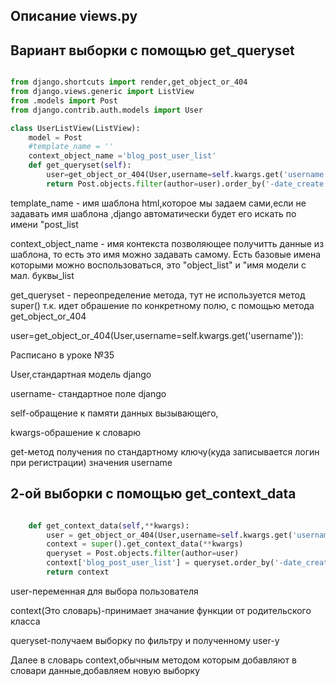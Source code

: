 ## Описание views.py

## Вариант выборки с помощью get_queryset

```python

from django.shortcuts import render,get_object_or_404
from django.views.generic import ListView
from .models import Post
from django.contrib.auth.models import User

class UserListView(ListView):
    model = Post
    #template_name = ''
    context_object_name ='blog_post_user_list'
    def get_queryset(self):
        user=get_object_or_404(User,username=self.kwargs.get('username'))
        return Post.objects.filter(author=user).order_by('-date_create')

```

template_name - имя шаблона html,которое мы задаем сами,если не задавать имя шаблона ,django автоматически будет его искать по имени "post_list

context_object_name - имя контекста позволяющее получитть данные из шаблона, то есть
это имя можно задавать самому. Есть базовые имена которыми можно воспользоваться,
это "object_list" и "имя модели с мал. буквы_list

get_queryset - переопределение метода, тут не используется метод super() т.к. идет обрашение
по конкретному полю, с помощью метода get_object_or_404

user=get_object_or_404(User,username=self.kwargs.get('username')):

Расписано в уроке №35

User,стандартная модель django

username- стандартное поле django 

self-обращение к памяти данных вызывающего,

kwargs-обрашение к словарю

get-метод получения по стандартному ключу(куда записывается логин при регистрации) значения username


## 2-ой выборки с помощью get_context_data

```python

    def get_context_data(self,**kwargs):
        user = get_object_or_404(User,username=self.kwargs.get('username'))
        context = super().get_context_data(**kwargs)
        queryset = Post.objects.filter(author=user)
        context['blog_post_user_list'] = queryset.order_by('-date_create')
        return context

```

user-переменная для выбора пользователя

сontext(Это словарь)-принимает значание функции от родительского класса

queryset-получаем выборку по фильтру и полученному user-у

Далее в словарь context,обычным методом которым добавляют в словари данные,добавляем новую выборку
        